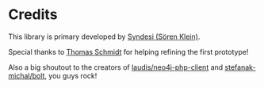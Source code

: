 # Credits

This library is primary developed by [Syndesi (Sören Klein)](https://github.com/Syndesi).

Special thanks to [Thomas Schmidt](https://github.com/tschmidtdev) for helping refining the first prototype!

Also a big shoutout to the creators of [laudis/neo4j-php-client](https://github.com/neo4j-php/neo4j-php-client) and
[stefanak-michal/bolt](https://github.com/neo4j-php/Bolt), you guys rock!
